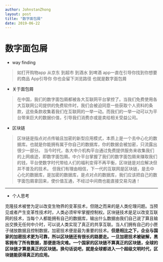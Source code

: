 ```yaml
---
author: JohnstanZhong
layout: post
title: "数字面包屑"
date: 2019-06-22
---
```


# 数字面包屑


*  way finding
> 如打开购物app  从京东  到超市  到酒水  到啤酒  app一直在引导你找到你想要的商品
App引导你 你也会留下浏览路径  也就是数字面包屑

+ 关于面包屑

> 在中国，我们的数字面包屑都被各大互联网平台掌控了。当我们免费使用各大互联网公司提供的免费软件时，我们会被迫同意一些获取个人资料的条款，这些条款收集着我们在互联网的一举一动。而我们的一举一动可以为平台带来巨大的数据价值，引导我们消费亦或是卖给相关受益公司。

- 区块链
> 区块链是指点对点传输且加密的新型应用模式，本质上是一个去中心化的数据库。也就是你能拥有属于你自己的数据库，你的数据会被加密，只流露出很少一部分。
当今时代，各大中介机构平台通过免费提供服务来收集我们的上网痕迹，即数字面包屑。中介平台掌握了我们的数字面包屑来赚取我们的钱，平台使数字时代带给人们的福利变得不再平衡，区块链是对应解决但并不普及的技术。  但我们有理由相信，下一代的互联网是区块链，是去中心化的数据库，是加密的数据库，是点对点的数据库，我们应该把自己的数字面包屑拿回来，使价值互通，不经过中间商也能直接交易沟通！

**************************************************
+ 个人思考

克隆技术被誉为足以改变生物界的变革技术，但随之而来的是人类伦理问题。当预见或者产生变革性技术时，人类必须牢牢掌握控制权。区块链技术是足以改变互联网的技术，当每个人都能拥有自己的数据库，输出什么数据由我们自己说了算且输出交换无任何中介时，可以说人类实现了真正的共享互联。当人们拥有自己的小匣子储放数据且控制数据，加密技术便是最为重要的技术。**但是相比之下，企业与国家的加密技术更为可靠，所以区块链还有很长的路要走。一旦加密技术被破解，黑客拥有了所有数据，那便是场灾难。一个国家的区块链不算真正的区块链，全球的区块链才算是真正的区块链。换句话说吧，就是全球都进入一个超级文明时代，区块链能获得真正的应用。** 